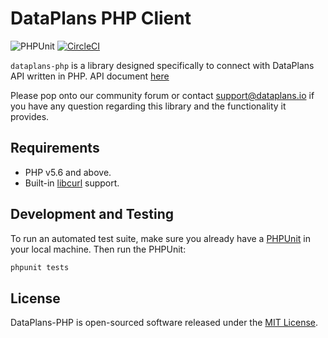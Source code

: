 # DataPlans PHP Client

![PHPUnit](https://github.com/thebusted/dataplans-php/workflows/PHPUnit/badge.svg)
[![CircleCI](https://circleci.com/gh/thebusted/dataplans-php.svg?style=svg)](https://circleci.com/gh/thebusted/dataplans-php)

`dataplans-php` is a library designed specifically to connect with DataPlans API written in PHP. API document [here](https://app.dataplans.io/docs/v1#/)

Please pop onto our community forum or contact [support@dataplans.io](mailto:support@dataplans.io) if you have any question regarding this library and the functionality it provides.

## Requirements

* PHP v5.6 and above.
* Built-in [libcurl](http://php.net/manual/en/book.curl.php) support.

## Development and Testing

To run an automated test suite, make sure you already have a [PHPUnit](https://phpunit.de) in your local machine.
Then run the PHPUnit:

```bash
phpunit tests
```

## License

DataPlans-PHP is open-sourced software released under the [MIT License](https://opensource.org/licenses/MIT).
